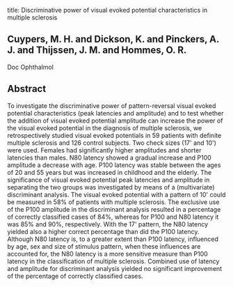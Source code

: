 title: Discriminative power of visual evoked potential characteristics in multiple sclerosis

## Cuypers, M. H. and Dickson, K. and Pinckers, A. J. and Thijssen, J. M. and Hommes, O. R.
Doc Ophthalmol


## Abstract
To investigate the discriminative power of pattern-reversal visual evoked potential characteristics (peak latencies and amplitude) and to test whether the addition of visual evoked potential amplitude can increase the power of the visual evoked potential in the diagnosis of multiple sclerosis, we retrospectively studied visual evoked potentials in 59 patients with definite multiple sclerosis and 126 control subjects. Two check sizes (17' and 10') were used. Females had significantly higher amplitudes and shorter latencies than males. N80 latency showed a gradual increase and P100 amplitude a decrease with age. P100 latency was stable between the ages of 20 and 55 years but was increased in childhood and the elderly. The significance of visual evoked potential peak latencies and amplitude in separating the two groups was investigated by means of a (multivariate) discriminant analysis. The visual evoked potential with a pattern of 10' could be measured in 58% of patients with multiple sclerosis. The exclusive use of the P100 amplitude in the discriminant analysis resulted in a percentage of correctly classified cases of 84%, whereas for P100 and N80 latency it was 85% and 90%, respectively. With the 17' pattern, the N80 latency yielded also a higher correct percentage than did the P100 latency. Although N80 latency is, to a greater extent than P100 latency, influenced by age, sex and size of stimulus pattern, when these influences are accounted for, the N80 latency is a more sensitive measure than P100 latency in the classification of multiple sclerosis. Combined use of latency and amplitude for discriminant analysis yielded no significant improvement of the percentage of correctly classified cases.

